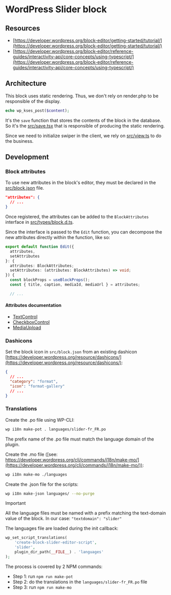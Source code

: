 # WordPress Slider block

## Resources

- [https://developer.wordpress.org/block-editor/getting-started/tutorial/](https://developer.wordpress.org/block-editor/getting-started/tutorial/)
- [https://developer.wordpress.org/block-editor/reference-guides/interactivity-api/core-concepts/using-typescript/](https://developer.wordpress.org/block-editor/reference-guides/interactivity-api/core-concepts/using-typescript/)

## Architecture

This block uses static rendering. Thus, we don't rely on render.php to be responsible of the display.

```php
echo wp_kses_post($content);
```

It's the `save` function that stores the contents of the block in the database.
So it's the [src/save.tsx](./src/save.tsx) that is responsible of producing the static rendering.

Since we need to initialize swiper in the client, we rely on [src/view.ts](./src/view.ts) to do the business.

## Development

### Block attributes

To use new attributes in the block's editor, they must be declared in the [src/block.json](./src/block.json) file.

```json
"attributes": {
  // ...
}
```

Once registered, the attributes can be added to the `BlockAttributes` interface in [src/types/block.d.ts](./src/types/block.d.ts).

Since the interface is passed to the `Edit` function, you can decompose the new attributes directly within the function, like so:

```ts
export default function Edit({
  attributes,
  setAttributes
}: {
  attributes: BlockAttributes;
  setAttributes: (attributes: BlockAttributes) => void;
}) {
  const blockProps = useBlockProps();
  const { title, caption, mediaId, mediaUrl } = attributes;

  // ...
```

#### Attributes documentation

- [TextControl](https://github.com/WordPress/gutenberg/tree/trunk/packages/components/src/text-control/README.md)
- [CheckboxControl](https://github.com/WordPress/gutenberg/blob/trunk/packages/components/src/checkbox-control/README.md)
- [MediaUpload](https://github.com/WordPress/gutenberg/blob/trunk/packages/block-editor/src/components/media-upload/README.md)

### Dashicons

Set the block icon in `src/block.json` from an existing dashicon
[https://developer.wordpress.org/resource/dashicons/](https://developer.wordpress.org/resource/dashicons/):

```json
{
  // ...
  "category": "format",
  "icon": "format-gallery"
  // ...
}
```

### Translations

Create the .po file using WP-CLI:

```sh
wp i18n make-pot . languages/slider-fr_FR.po
```

The prefix name of the .po file must match the language domain of the plugin.

Create the .mo file ([see: https://developer.wordpress.org/cli/commands/i18n/make-mo/](https://developer.wordpress.org/cli/commands/i18n/make-mo/)):

```sh
wp i18n make-mo ./languages
```

Create the .json file for the scripts:

```sh
wp i18n make-json languages/ --no-purge
```

> [!IMPORTANT]
> All the language files must be named with a prefix matching the text-domain value of the block.
> In our case: `"textdomain": "slider"`

The languages file are loaded during the init callback:

```php
wp_set_script_translations(
    'create-block-slider-editor-script',
    'slider',
    plugin_dir_path(__FILE__) . 'languages'
);
```

The process is covered by 2 NPM commands:

- Step 1: run `npm run make-pot`
- Step 2: do the translations in the `languages/slider-fr_FR.po` file
- Step 3: run `npm run make-mo`
